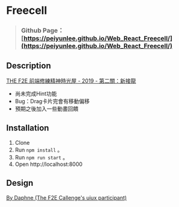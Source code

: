 # Freecell

>### Github Page：[https://peiyunlee.github.io/Web_React_Freecell/](https://peiyunlee.github.io/Web_React_Freecell/)

## Description
[THE F2E 前端修練精神時光屋 - 2019 - 第二關：新接龍](https://challenge.thef2e.com/news/13)

- 尚未完成Hint功能
- Bug：Drag卡片完會有移動偏移
- 預期之後加入一些動畫回饋

## Installation
1. Clone
2. Run `npm install` 。
3. Run `npm run start` 。
4. Open http://localhost:8000

## Design
[By Daphne (The F2E Callenge's uiux participant)](https://challenge.thef2e.com/user/2104)
